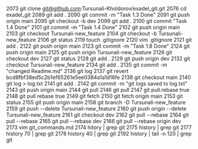 2073  git clone git@github.com:Tursunali-Kholdorov/exadel_git.git
 2076  cd exadel_git
 2089  git add .
 2090  git commit -m "Task 1.3 Done"
 2091  git push origin main
 2095  git checkout -b dev
 2099  git add .
 2100  git commit "Task 1.4 Done"
 2101  git commit -m "Task 1.4 Done"
 2102  git push origin main
 2103  git checkout Tursunali-new_feature
 2104  git checkout -b Tursunali-new_feature
 2106  git status
 2119  touch .gitignore
 2120  vim .gitignore
 2121  git add .
 2122  git push origin main
 2123  git commit -m "Task 1.8 Done"
 2124  git push origin main
 2125  git push origin Tursunali-new_feature
 2126  git checkout dev
 2127  git status
 2128  git add .
 2129  git push origin dev
 2132  git checkout Tursunali-new_feature
 2134  git add .
 2135  git commit -m "changed Readme.md"
 2136  git log
 2137  git revert bcd8fbf38ed5c2b1ef65261e5ee0384a1a1d16fe
 2138  git checkout main
 2140  git log > log.txt
 2141  git add .
 2142  git commit -m "git logs saved to log.txt"
 2143  git push origin main
 2144  git pull
 2146  git pull
 2147  git pull.rebase true
 2148  git pull rebase true
 2149  git fetch
 2150  git fetch origin main
 2153  git status
 2155  git push origin main
 2158  git branch -D Tursunali-new_feature
 2159  git push --delete Tursunali-new_feature
 2160  git push origin --delete Tursunali-new_feature
 2161  git checkout dev
 2162  git pull --rebase
 2164  git pull --rebase
 2165  git pull --rebase dev
 2166  git pull --rebase origin dev
 2173  vim git_commands.md
 2174  hitory | grep git
 2175  history | grep git
 2177  history 70 | grep git
 2178  history 40 | grep git
 2192  history | tail -n 120 | grep git
